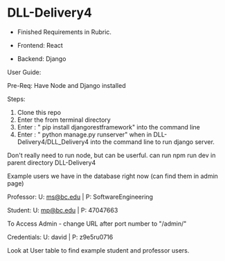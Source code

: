 # DLL-Delivery4

- Finished Requirements in Rubric.

- Frontend: React
- Backend: Django

User Guide:

Pre-Req: Have Node and Django installed

Steps:
1. Clone this repo
2. Enter the from terminal directory 
3. Enter : " pip install djangorestframework" into the command line
4. Enter : " python manage.py runserver" when in DLL-Delivery4/DLL_Delivery4 into the command line to run django server.

Don't really need to run node, but can be userful. can run npm run dev in parent directory DLL-Delivery4

Example users we have in the database right now (can find them in admin page)

Professor:
    U: ms@bc.edu
    |
    P: SoftwareEngineering
    
Student:
    U: mp@bc.edu
    |
    P: 47047663
   
To Access Admin - change URL after port number to "/admin/"

Credentials:
    U: david
    |
    P: z9e5ru0716
    
Look at User table to find example student and professor users.
